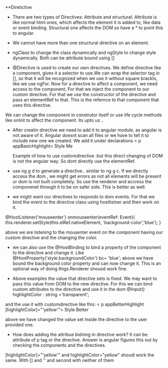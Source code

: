 **Diretictive  

- There are two types of Directives: Attribute and structural.
Attribute is like normal html ones, which affects the element it is added to, like data or event binding. Structural one affects the DOM so have a * to point this to angular.

- We cannot have more than one structural directive on an element.

- ngClass to change the class dynamically and ngStyle to change style dynamically. Both can be attribute bound using []

- @Directive is used to create our own directives. We define directive like a component, gives it a selector to use.We can wrap the selector tag in [], so that it will be recognized when we use it without square brackts, like we use ngFor.
Now for a directive to affect a component, we need access to the component, For that we inject the component to our custom directive. For that we use the constructor of the directive and pass an elementRef to that. This is the refernce to that component that uses this directive.

We can change the component in construtor itself or use life cycle methods like onInit to affect the component. its upto us ..

- After creatin directive we need to add it to angular module, as angular is not aware of it. Angular doesnt scan all files or we have to tell it to include new one we created. We add it under declarations
< p appBasicHighlight> Style Me</p>
Example of how to use customdirective .but this direct changing of DOM is not the angular way. So dont directly use the elementRef.

- use ng g d to generate a directive.. similar to ng g c.
If we directly access the dom , we might get errors as not all elements will be present or dom is not built completely. So use the renderer and accress the componenet through it to be on safer side. This is better as well.

- we might want our directives to responds to dom events. For that we bind the event to the directive class using hostlistner and then work on it.

@HostListener('mouseenter') onmouseenter(eventRef: Event){
    this.renderer.setStyle(this.elRef.nativeElement, 'background-color','blue');
  } 
  
  above we are listening to the mousenter event on the component having our custom directive and the changing the color.
  
  - we can also use the @HostBinding to bind a property of the component to the directive and change it. Like 
  @HostProperty('style.backgroundColor') bc= 'blue';
  above we have bound the background color property and can now change it. This is an optional way of doing thigs.Renderer shouod work fine.
  
 - Above examples the value that directive sets is fixed. We may want to pass this value from DOM to the new directive. For this we can bind custom attributes to the directive and use it in the dom
  @Input() highlightColor : string ='transparent';
  
  and the use it with customdirective like this:
   < p appBetterHighlight [highlightColor]="'yellow'"> Style Better</p>
   
   above we have changed the value set inside the directive to the user provided one.
  
 - How does adding the attribue bidning in directive work? It can be attribute of p tag or the directive. Answer is angular figures this out by checking the components and the directives.
 
 [highlightColor]="'yellow'"  and highlightColor="yellow"  shoudl work the same. With [] and '' and second with neither of them

